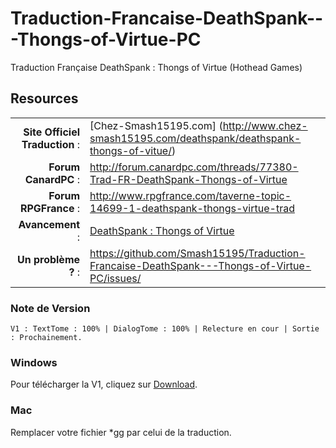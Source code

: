 Traduction-Francaise-DeathSpank---Thongs-of-Virtue-PC
=====================================================

Traduction Française DeathSpank : Thongs of Virtue (Hothead Games)

## Resources

|||
|-----------------------------------:|:--------------------------|
|              **Site Officiel Traduction** : | [Chez-Smash15195.com] (http://www.chez-smash15195.com/deathspank/deathspank-thongs-of-vitue/) |
|              **Forum CanardPC** : | http://forum.canardpc.com/threads/77380-Trad-FR-DeathSpank-Thongs-of-Virtue |
|          **Forum RPGFrance** : | http://www.rpgfrance.com/taverne-topic-14699-1-deathspank-thongs-virtue-trad |
|                 **Avancement** : | [DeathSpank : Thongs of Virtue](http://www.chez-smash15195.com/deathspank/deathspank-thongs-of-vitue/) |
|        **Un problème ?** : | https://github.com/Smash15195/Traduction-Francaise-DeathSpank---Thongs-of-Virtue-PC/issues/ |


### Note de Version
```
V1 : TextTome : 100% | DialogTome : 100% | Relecture en cour | Sortie : Prochainement.
```

### Windows

Pour télécharger la V1, cliquez sur [Download](http://www.chez-smash15195.com/deathspank/deathspank-thongs-of-vitue/).

### Mac

Remplacer votre fichier *gg par celui de la traduction.